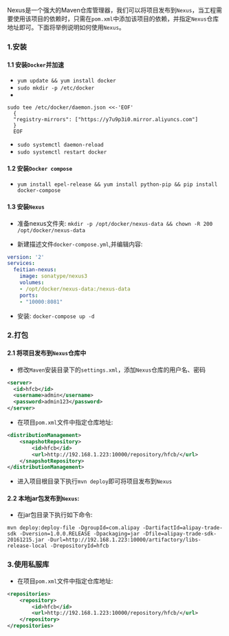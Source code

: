 Nexus是一个强大的Maven仓库管理器，我们可以将项目发布到`Nexus`，当工程需要使用该项目的依赖时，只需在`pom.xml`中添加该项目的依赖，并指定`Nexus`仓库地址即可。下面将举例说明如何使用`Nexus`。
### 1.安装
#### 1.1 安装`Docker`并加速
- `yum update && yum install docker`
- `sudo mkdir -p /etc/docker`
- 

```
sudo tee /etc/docker/daemon.json <<-'EOF'
  {
  "registry-mirrors": ["https://y7u9p3i0.mirror.aliyuncs.com"]
  }
  EOF
```
 
- `sudo systemctl daemon-reload`
- `sudo systemctl restart docker`
  
#### 1.2 安装`Docker compose`

- `yum install epel-release && yum install python-pip && pip install docker-compose`

#### 1.3 安装`Nexus`

- 准备nexus文件夹: `mkdir -p /opt/docker/nexus-data && chown -R 200 /opt/docker/nexus-data`

- 新建描述文件`docker-compose.yml`,并编辑内容:

```yml
version: '2'
services:
  feitian-nexus: 
    image: sonatype/nexus3
    volumes:
    - /opt/docker/nexus-data:/nexus-data
    ports:
    - "10000:8081"
```

- 安装: `docker-compose up -d`

### 2.打包
#### 2.1 将项目发布到`Nexus`仓库中
- 修改`Maven`安装目录下的`settings.xml`，添加`Nexus`仓库的用户名、密码

```xml
<server>
  <id>hfcb</id>
  <username>admin</username>
  <password>admin123</password>
</server>
```

- 在项目`pom.xml`文件中指定仓库地址:

```xml
<distributionManagement>
    <snapshotRepository>
        <id>hfcb</id>
        <url>http://192.168.1.223:10000/repository/hfcb/</url>
    </snapshotRepository>
</distributionManagement>
```
- 进入项目根目录下执行`mvn deploy`即可将项目发布到`Nexus`

#### 2.2 本地jar包发布到`Nexus`:
- 在jar包目录下执行如下命令:
```
mvn deploy:deploy-file -DgroupId=com.alipay -DartifactId=alipay-trade-sdk -Dversion=1.0.0.RELEASE -Dpackaging=jar -Dfile=alipay-trade-sdk-20161215.jar -Durl=http://192.168.1.223:10000/artifactory/libs-release-local -DrepositoryId=hfcb
```

### 3.使用私服库
- 在项目`pom.xml`文件中指定仓库地址:

```xml
<repositories>
    <repository>
        <id>hfcb</id>
        <url>http://192.168.1.223:10000/repository/hfcb/</url>
    </repository>
</repositories>
```